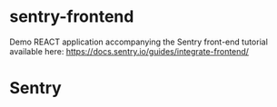 # sentry-frontend
Demo REACT application accompanying the Sentry front-end tutorial available here: https://docs.sentry.io/guides/integrate-frontend/ 
# Sentry
